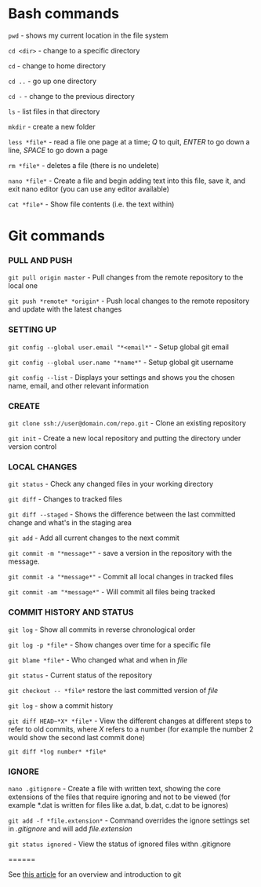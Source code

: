 # Bash commands

`pwd` - shows my current location in the file system

`cd <dir>` - change to a specific directory

`cd` - change to home directory

`cd ..` - go up one directory

`cd -` - change to the previous directory

`ls` - list files in that directory

`mkdir` - create a new folder

`less *file*` - read a file one page at a time; *Q* to quit, *ENTER* to go down a line, *SPACE* to go down a page

`rm *file*` - deletes a file (there is no undelete)

`nano *file*` - Create a file and begin adding text into this file, save it, and exit nano editor (you can use any editor available)

`cat *file*` - Show file contents (i.e. the text within)

# Git commands

### PULL AND PUSH

`git pull origin master` - Pull changes from the remote repository to the local one

`git push *remote* *origin*` - Push local changes to the remote repository and update with the latest changes


### SETTING UP

`git config --global user.email "*<email*"` - Setup global git email

`git config --global user.name "*name*"` - Setup global git username

`git config --list` - Displays your settings and shows you the chosen name, email, and other relevant information

### CREATE

`git clone ssh://user@domain.com/repo.git` - Clone an existing repository

`git init` - Create a new local repository and putting the directory under version control

### LOCAL CHANGES

`git status` - Check any changed files in your working directory

`git diff` - Changes to tracked files

`git diff --staged` - Shows the difference between the last committed change and what's in the staging area

`git add` - Add all current changes to the next commit

`git commit -m "*message*"` - save a version in the repository with the message.

`git commit -a "*message*"` - Commit all local changes in tracked files

`git commit -am "*message*"` - Will commit all files being tracked

### COMMIT HISTORY AND STATUS

`git log` - Show all commits in reverse chronological order

`git log -p *file*` - Show changes over time for a specific file

`git blame *file*` - Who changed what and when in *file*

`git status` - Current status of the repository

`git checkout -- *file*` restore the last committed version of *file*

`git log` - show a commit history

`git diff HEAD~*X* *file*` - View the different changes at different steps to refer to old commits, where *X* refers to a number (for example the number 2 would show the second last commit done)

`git diff *log number* *file*`

### IGNORE

`nano .gitignore` - Create a file with written text, showing the core extensions of the files that require ignoring and not to be viewed (for example *.dat is written for files like a.dat, b.dat, c.dat to be ignores)

`git add -f *file.extension*` - Command overrides the ignore settings set in *.gitignore* and will add *file.extension*

`git status ignored` - View the status of ignored files withn .gitignore

======

See [this article](http://journals.plos.org/ploscompbiol/article?id=10.1371/journal.pcbi.1004668) for an overview and introduction to git
